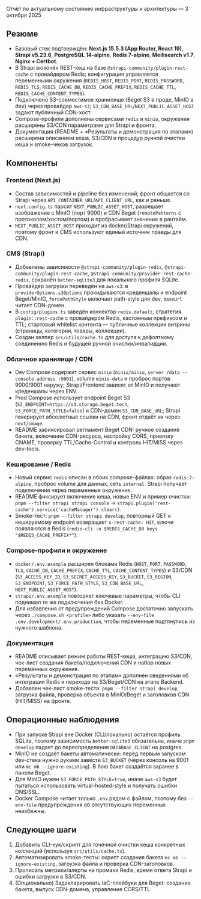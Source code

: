 Отчёт по актуальному состоянию инфраструктуры и архитектуры — 3 октября 2025

## Резюме

- Базовый стек подтверждён: **Next.js 15.5.3 (App Router, React 19)**, **Strapi v5.23.6**, **PostgreSQL 14-alpine**, **Redis 7-alpine**, **Meilisearch v1.7**, **Nginx + Certbot**.
- В Strapi включён REST-кеш на базе `@strapi-community/plugin-rest-cache` с провайдером Redis; конфигурация управляется переменными окружения (`REDIS_HOST`, `REDIS_PORT`, `REDIS_PASSWORD`, `REDIS_TLS`, `REDIS_CACHE_DB`, `REDIS_CACHE_PREFIX`, `REDIS_CACHE_TTL`, `REDIS_CACHE_CONTENT_TYPES`).
- Подключено S3-совместимое хранилище (Beget S3 в проде, MinIO в dev) через провайдер `aws-s3`; `S3_CDN_BASE_URL`/`NEXT_PUBLIC_ASSET_HOST` задают публичный CDN-хост.
- Compose-профили дополнены сервисами `redis` и `minio`, окружения расширены S3/CDN параметрами для Strapi и фронта.
- Документация (README + «Результаты и демонстрация по этапам») расширена описанием кеша, S3/CDN и процедур ручной очистки кеша и smoke-чеков загрузок.

## Компоненты

### Frontend (Next.js)
- Состав зависимостей и pipeline без изменений; фронт общается со Strapi через `API_CONTAINER_URL`/`API_CLIENT_URL`, как и раньше.
- `next.config.ts` парсит `NEXT_PUBLIC_ASSET_HOST`, разрешает изображение с MinIO (порт 9000) и CDN Beget (`remotePatterns` с протоколом/хостом/портом) и пробрасывает значение в рантайм.
- `NEXT_PUBLIC_ASSET_HOST` приходит из docker/Strapi окружений, поэтому фронт и CMS используют единый источник правды для CDN.

### CMS (Strapi)
- Добавлены зависимости `@strapi-community/plugin-redis`, `@strapi-community/plugin-rest-cache`, `@strapi-community/provider-rest-cache-redis`, сохранён `better-sqlite3` для локального профиля SQLite.
- Провайдер загрузки переведён на `aws-s3`: в `providerOptions.s3Options` прокидываются креденшалы и endpoint Beget/MinIO, `forcePathStyle` включает path-style для dev, `baseUrl` читает CDN-домен.
- В `config/plugins.ts` заведён коннектор `redis.default`, стратегия `plugin::rest-cache` с провайдером Redis, кастомным префиксом и TTL; стартовый whitelist контента — публичные коллекции витрины (страницы, категории, товары, коллекции).
- Создан хелпер `src/utils/cache.ts` для доступа к дефолтному соединению Redis и будущей ручной очистки/инвалидции.

### Облачное хранилище / CDN
- Dev Compose содержит сервис `minio` (`minio/minio`, `server /data --console-address :9001`), volume `minio-data` и проброс портов 9000/9001 наружу; Strapi/Frontend зависят от MinIO и получают креденшалы через ENV.
- Prod Compose использует endpoint Beget S3 (`S3_ENDPOINT=https://s3.storage.beget.tech`, `S3_FORCE_PATH_STYLE=false`) и CDN-домен `S3_CDN_BASE_URL`; Strapi генерирует абсолютные ссылки на CDN, фронт отдаёт их через `next/image`.
- README зафиксировал регламент Beget CDN: ручное создание бакета, включение CDN-ресурса, настройку CORS, привязку CNAME, проверку TTL/Cache-Control и контроль HIT/MISS через dev-tools.

### Кеширование / Redis
- Новый сервис `redis` описан в обоих compose-файлах: образ `redis:7-alpine`, проброс volume для данных, сеть `internal`. Strapi получает подключения через переменные окружения.
- README фиксирует включение кеша, новые ENV и пример очистки: `pnpm --filter strapi strapi console` → `strapi.plugin('rest-cache').service('cacheManager').clear()`.
- Smoke-тест: `pnpm --filter strapi develop`, повторный GET к кешируемому endpoint возвращает `x-rest-cache: HIT`, ключи появляются в Redis (`redis-cli -n $REDIS_CACHE_DB keys "$REDIS_CACHE_PREFIX*"`).

### Compose-профили и окружение
- `docker/.env.example` расширен блоками Redis (`HOST`, `PORT`, `PASSWORD`, `TLS`, `CACHE_DB`, `CACHE_PREFIX`, `CACHE_TTL`, `CACHE_CONTENT_TYPES`) и S3/CDN (`S3_ACCESS_KEY_ID`, `S3_SECRET_ACCESS_KEY`, `S3_BUCKET`, `S3_REGION`, `S3_ENDPOINT`, `S3_FORCE_PATH_STYLE`, `S3_CDN_BASE_URL`, `NEXT_PUBLIC_ASSET_HOST`).
- `strapi/.env.example` повторяет ключевые параметры, чтобы CLI поднимал те же подключения без Docker.
- Для избавления от предупреждений Compose достаточно запускать через `./compose.sh <profile>` либо указать `--env-file .env.development/.env.production`, чтобы переменные подтянулись из нужного шаблона.

### Документация
- README описывает режим работы REST-кеша, интеграцию S3/CDN, чек-лист создания бакета/подключения CDN и набор новых переменных окружения.
- «Результаты и демонстрация по этапам» дополнен сведениями об интеграции Redis и переходе на S3/Beget/CDN на этапе Backend.
- Добавлен чек-лист smoke-теста: `pnpm --filter strapi develop`, загрузка файла, проверка объекта в MinIO/Beget и заголовков CDN (HIT/MISS) на фронте.

## Операционные наблюдения

- При запуске Strapi вне Docker (CLI/локально) остаётся профиль SQLite, поэтому зависимость `better-sqlite3` обязательна, иначе `pnpm develop` падает до переопределения `DATABASE_CLIENT` на postgres.
- MinIO не создаёт бакеты автоматически: перед первым запуском dev-стека нужно руками завести `S3_BUCKET` (через консоль на 9001 или `mc mb --ignore-existing`). В бою бакет создаётся заранее в панели Beget.
- Для MinIO нужен `S3_FORCE_PATH_STYLE=true`, иначе `aws-s3` будет пытаться использовать virtual-hosted-style и получать ошибки DNS/SSL.
- Docker Compose читает только `.env` рядом с файлом, поэтому без `--env-file` предупреждения об отсутствующих переменных неизбежны.

## Следующие шаги

1. Добавить CLI-хук/скрипт для точечной очистки кеша конкретных коллекций (используя `src/utils/cache.ts`).
2. Автоматизировать smoke-тесты: скрипт создания бакета `mc mb --ignore-existing`, загрузка файла и проверка CDN-заголовков.
3. Прописать метрики/алерты на промахи Redis, время ответа Strapi и ошибки загрузки в S3/CDN.
4. (Опционально) Задекларировать IaC-плейбуки для Beget: создание бакета, выпуск CDN-домена, управление CORS/TTL.
